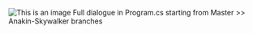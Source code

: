 ![This is an image](https://64.media.tumblr.com/d04076d7b55d759d7862e178fb9a8d41/7b667e1a615e1133-43/s1280x1920/992fb566d33e7f6e3d2039f8be8faebdb5a83aa3.jpg)
Full dialogue in Program.cs starting from Master >> Anakin-Skywalker branches